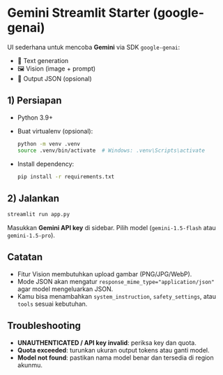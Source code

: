 # Gemini Streamlit Starter (google-genai)

UI sederhana untuk mencoba **Gemini** via SDK `google-genai`:
- 💬 Text generation
- 🖼️ Vision (image + prompt)
- 🧱 Output JSON (opsional)

## 1) Persiapan
- Python 3.9+
- Buat virtualenv (opsional):
  ```bash
  python -m venv .venv
  source .venv/bin/activate  # Windows: .venv\Scripts\activate
  ```

- Install dependency:
  ```bash
  pip install -r requirements.txt
  ```

## 2) Jalankan
```bash
streamlit run app.py
```

Masukkan **Gemini API key** di sidebar. Pilih model (`gemini-1.5-flash` atau `gemini-1.5-pro`).

## Catatan
- Fitur Vision membutuhkan upload gambar (PNG/JPG/WebP). 
- Mode JSON akan mengatur `response_mime_type="application/json"` agar model mengeluarkan JSON.
- Kamu bisa menambahkan `system_instruction`, `safety_settings`, atau `tools` sesuai kebutuhan.

## Troubleshooting
- **UNAUTHENTICATED / API key invalid**: periksa key dan quota.
- **Quota exceeded**: turunkan ukuran output tokens atau ganti model.
- **Model not found**: pastikan nama model benar dan tersedia di region akunmu.